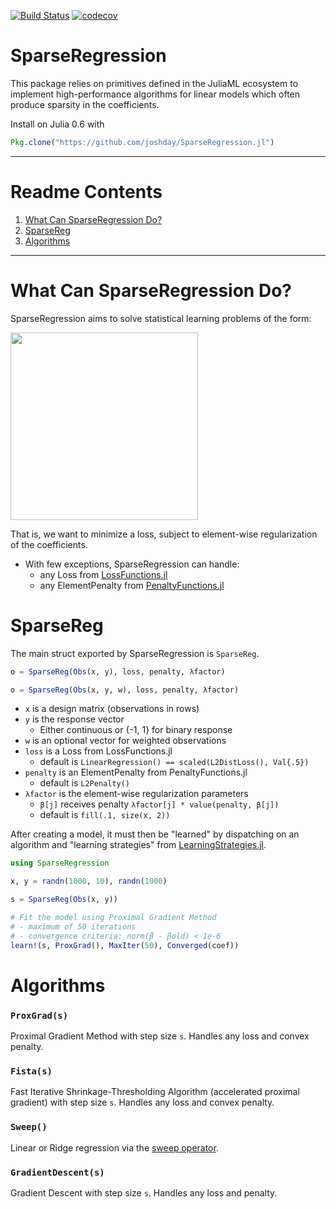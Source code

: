 [![Build Status](https://travis-ci.org/joshday/SparseRegression.jl.svg?branch=master)](https://travis-ci.org/joshday/SparseRegression.jl)
[![codecov](https://codecov.io/gh/joshday/SparseRegression.jl/branch/master/graph/badge.svg)](https://codecov.io/gh/joshday/SparseRegression.jl)

# SparseRegression

This package relies on primitives defined in the JuliaML ecosystem to implement high-performance algorithms for linear models which often produce sparsity in the coefficients.   

Install on Julia 0.6 with
```julia
Pkg.clone("https://github.com/joshday/SparseRegression.jl")
```

---

# Readme Contents
1. [What Can SparseRegression Do?](#what-can-sparseregression-do)
1. [SparseReg](#sparsereg)
1. [Algorithms](#algorithms)

---


# What Can SparseRegression Do?

SparseRegression aims to solve statistical learning problems of the form:

<img width=300 src="https://cloud.githubusercontent.com/assets/8075494/25072239/5d85db30-2297-11e7-817e-e7bebaf056cd.png">

That is, we want to minimize a loss, subject to element-wise regularization of the coefficients.

- With few exceptions, SparseRegression can handle:
  - any Loss from [LossFunctions.jl](https://github.com/JuliaML/LossFunctions.jl#available-losses)
  - any ElementPenalty from [PenaltyFunctions.jl](https://github.com/JuliaML/PenaltyFunctions.jl#available-penalties)


# SparseReg
The main struct exported by SparseRegression is `SparseReg`.



```julia
o = SparseReg(Obs(x, y), loss, penalty, λfactor)

o = SparseReg(Obs(x, y, w), loss, penalty, λfactor)
```
- `x` is a design matrix (observations in rows)
- `y` is the response vector
  - Either continuous or \{-1, 1\} for binary response
- `w` is an optional vector for weighted observations
- `loss` is a Loss from LossFunctions.jl
  - default is `LinearRegression() == scaled(L2DistLoss(), Val{.5})`
- `penalty` is an ElementPenalty from PenaltyFunctions.jl
  - default is `L2Penalty()`
- `λfactor` is the element-wise regularization parameters
  - `β[j]` receives penalty `λfactor[j] * value(penalty, β[j])`  
  - default is `fill(.1, size(x, 2))`

After creating a model, it must then be "learned" by dispatching on an algorithm and "learning strategies" from [LearningStrategies.jl](https://github.com/JuliaML/LearningStrategies.jl).  

```julia
using SparseRegression

x, y = randn(1000, 10), randn(1000)

s = SparseReg(Obs(x, y))

# Fit the model using Proximal Gradient Method
# - maximum of 50 iterations
# - convergence criteria: norm(β - βold) < 1e-6
learn!(s, ProxGrad(), MaxIter(50), Converged(coef))
```



# Algorithms

### `ProxGrad(s)`
Proximal Gradient Method with step size `s`.  Handles any loss and convex penalty.

### `Fista(s)`
Fast Iterative Shrinkage-Thresholding Algorithm (accelerated proximal gradient) with step size `s`.  Handles any loss and convex penalty.

### `Sweep()`
Linear or Ridge regression via the [sweep operator](https://github.com/joshday/SweepOperator.jl).

### `GradientDescent(s)`
Gradient Descent with step size `s`.  Handles any loss and penalty.
